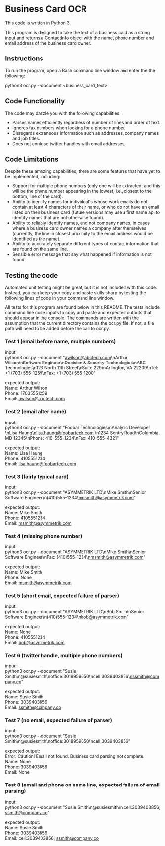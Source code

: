 # Business Card OCR

This code is written in Python 3.

This program is designed to take the text of a business card as a string input and returns a ContactInfo object with the name, phone number and email address of the business card owner. 

## Instructions
To run the program, open a Bash command line window and enter the the following:

python3 ocr.py --document <business_card_text>

## Code Functionality
The code may dazzle you with the following capabilities:
* Parses names efficiently regardless of number of lines and order of text. 
* Ignores fax numbers when looking for a phone number.
* Disregards extraneous information such as addresses, company names and job titles.
* Does not confuse twitter handles with email addresses.

## Code Limitations
Despite these amazing capabilities, there are some features that have yet to be implemented, including:
* Support for multiple phone numbers (only one will be extracted, and this will be the phone number appearing in the lowest, i.e., closest to the bottom, line of the card).
* Ability to identify names for individual's whose work emails do not contain at least 4 characters of their name, or who do not have an email listed on their business card (future versions may use a first name api to identify names that are not otherwise found).
* Ability to reliably identify names, and not company names, in cases where a business card owner names a company after themselves (currently, the line in closest proximity to the email address would be identified as the name).
* Ability to accurately separate different types of contact information that are found on the same line.
* Sensible error message that say what happened if information is not found.
 
## Testing the code
Automated unit testing might be great, but it is not included with this code. Instead, you can keep your copy and paste skills sharp by testing the following lines of code in your command line window.

All tests for this program are found below in this README. The tests include command line code inputs to copy and paste and expected outputs that should appear in the console. The commands are written with the assumption that the current directory contains the ocr.py file. If not, a file path will need to be added before the call to ocr.py.

### Test 1 (email before name, multiple numbers)

input:<br/>
python3 ocr.py --document "awilson@abctech.com\nArthur Wilson\nSoftware Engineer\nDecision & Security Technologies\nABC Technologies\n123 North 11th Street\nSuite 229\nArlington, VA 22209\nTel: +1 (703) 555-1259\nFax: +1 (703) 555-1200"

expected output:<br/>
Name: Arthur Wilson<br/>
Phone: 17035551259<br/>
Email: awilson@abctech.com

### Test 2 (email after name)

input: <br/>
python3 ocr.py --document "Foobar Technologies\nAnalytic Developer \nLisa Haung\nlisa.haung@foobartech.com \n1234 Sentry Road\nColumbia, MD 12345\nPhone: 410-555-1234\nFax: 410-555-4321"

expected output:<br/>
Name: Lisa Haung<br/>
Phone: 4105551234<br/>
Email: lisa.haung@foobartech.com

### Test 3 (fairly typical card)

input:<br/>
python3 ocr.py --document "ASYMMETRIK LTD\nMike Smith\nSenior Software Engineer\n(410)555-1234\nmsmith@asymmetrik.com"

expected output:<br/>
Name: Mike Smith<br/>
Phone: 4105551234<br/>
Email: msmith@asymmetrik.com

### Test 4 (missing phone number)

input: <br/>
python3 ocr.py --document "ASYMMETRIK LTD\nMike Smith\nSenior Software Engineer\nFax: (410)555-1234\nmsmith@asymmetrik.com"

expected output:<br/>
Name: Mike Smith<br/>
Phone: None<br/>
Email: msmith@asymmetrik.com

### Test 5 (short email, expected failure of parser)

input: <br/>
python3 ocr.py --document "ASYMMETRIK LTD\nBob Smith\nSenior Software Engineer\n(410)555-1234\nbob@asymmetrik.com"

expected output:<br/>
Name: None<br/>
Phone: 4105551234<br/>
Email: bob@asymmetrik.com

### Test 6 (twitter handle, multiple phone numbers)

input:<br/>
python3 ocr.py --document "Susie Smith\n@susiesmith\noffice:3018959050\ncell:3039403856\nssmith@company.co"

expected output:<br/>
Name: Susie Smith<br/>
Phone: 3039403856<br/>
Email: ssmith@company.co

### Test 7 (no email, expected failure of parser)

input:<br/>
python3 ocr.py --document "Susie Smith\n@susiesmith\noffice:3018959050\ncell:3039403856"

expected output:<br/>
Error: Caution! Email not found. Business card parsing not complete.<br/>
Name: None<br/>
Phone: 3039403856<br/>
Email: None

### Test 8 (email and phone on same line, expected failure of email parsing)

input:<br/>
python3 ocr.py --document "Susie Smith\n@susiesmith\n cell:3039403856; ssmith@company.co"

expected output:<br/>
Name: Susie Smith<br/>
Phone: 3039403856<br/>
Email: cell:3039403856; ssmith@company.co
